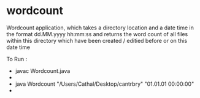 # wordcount

<p> Wordcount application, which takes a directory location and a date time in the format dd.MM.yyyy hh:mm:ss
     and returns the word count of all files within this directory which have been created / editied before or on this date       time
<p>
     
     
<p> To Run :
     <ul>
          <li> javac Wordcount.java<li>
          <li> java Wordcount "/Users/Cathal/Desktop/cantrbry" "01.01.01 00:00:00" <li>
     <ul>
</p>
